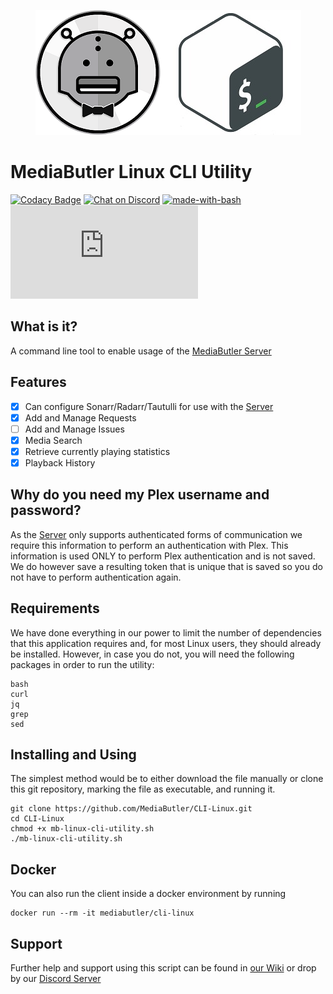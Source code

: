 <p align="center"><img src="https://raw.githubusercontent.com/christronyxyocum/mb-cli-linux/assets/Images/mb_small.png"><img src="https://raw.githubusercontent.com/christronyxyocum/mb-cli-linux/assets/Images/bash_small.jpg"></p>

# MediaButler Linux CLI Utility

[![Codacy Badge](https://api.codacy.com/project/badge/Grade/76a68b3b9e314d728be3f31d18cbd6f3)](https://www.codacy.com/gh/MediaButler/CLI-Linux?utm_source=github.com&amp;utm_medium=referral&amp;utm_content=MediaButler/CLI-Linux&amp;utm_campaign=Badge_Grade)
[![Chat on Discord](https://img.shields.io/discord/379374148436230144.svg)](https://discord.gg/nH9t5sm)
[![made-with-bash](https://img.shields.io/badge/Made%20with-Bash-1f425f.svg)](https://www.gnu.org/software/bash/)
[![](https://badge-size.herokuapp.com/MediaButler/CLI-Linux/master/mb-linux-cli-utility.sh)](https://github.com/MediaButler/CLI-Linux/blob/master/mb-linux-cli-utility.sh)

## What is it?

A command line tool to enable usage of the [MediaButler Server](https://github.com/MediaButler/Server)

## Features

-   [x] Can configure Sonarr/Radarr/Tautulli for use with the [Server](https://github.com/MediaButler/Server)
-   [x] Add and Manage Requests
-   [ ] Add and Manage Issues
-   [x] Media Search
-   [x] Retrieve currently playing statistics
-   [x] Playback History

## Why do you need my Plex username and password?

As the [Server](https://github.com/MediaButler/Server) only supports authenticated forms of communication we require this information to perform an authentication with Plex. This information is used ONLY to perform Plex authentication and is not saved. We do however save a resulting token that is unique that is saved so you do not have to perform authentication again.

## Requirements

We have done everything in our power to limit the number of dependencies that this application requires and, for most Linux users, they should already be installed. However, in case you do not, you will need the following packages in order to run the utility:

    bash
    curl
    jq
    grep
    sed

## Installing and Using

The simplest method would be to either download the file manually or clone this git repository, marking the file as executable, and running it.

    git clone https://github.com/MediaButler/CLI-Linux.git
    cd CLI-Linux
    chmod +x mb-linux-cli-utility.sh
    ./mb-linux-cli-utility.sh

## Docker

You can also run the client inside a docker environment by running

    docker run --rm -it mediabutler/cli-linux

## Support

Further help and support using this script can be found in [our Wiki](https://github.com/MediaButler/Wiki/wiki) or drop by our [Discord Server](https://discord.gg/nH9t5sm)
